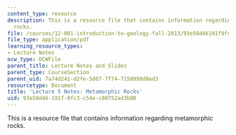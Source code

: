 ```yaml
---
content_type: resource
description: This is a resource file that contains information regarding metamorphic
  rocks.
file: /courses/12-001-introduction-to-geology-fall-2013/93e58d46191f9fc3c54ec80752ad3b80_MIT12_001F13_Lec5Notes.pdf
file_type: application/pdf
learning_resource_types:
- Lecture Notes
ocw_type: OCWFile
parent_title: Lecture Notes and Slides
parent_type: CourseSection
parent_uid: 7a74d241-d2fe-5d87-7f74-7158998d8ed3
resourcetype: Document
title: 'Lecture 5 Notes: Metamorphic Rocks'
uid: 93e58d46-191f-9fc3-c54e-c80752ad3b80
---
```

This is a resource file that contains information regarding metamorphic rocks.

